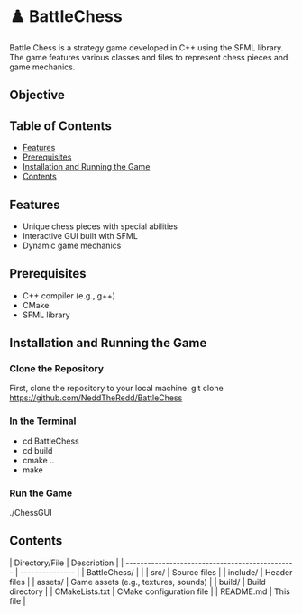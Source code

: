 # ♟️ BattleChess

Battle Chess is a strategy game developed in C++ using the SFML library. The game features various classes and files to represent chess pieces and game mechanics.

## Objective

## Table of Contents
* [Features](#Feat)
* [Prerequisites](#Pre)
* [Installation and Running the Game](#Inst)
* [Contents](#Cont)

## Features
<a name="Feat"></a>
- Unique chess pieces with special abilities
- Interactive GUI built with SFML
- Dynamic game mechanics

## Prerequisites
<a name="Pre"></a>
- C++ compiler (e.g., g++)
- CMake
- SFML library

## Installation and Running the Game
<a name="Inst"></a>

### Clone the Repository
First, clone the repository to your local machine:
git clone https://github.com/NeddTheRedd/BattleChess

### In the Terminal
- cd BattleChess
- cd build
- cmake ..
- make

### Run the Game
./ChessGUI

## Contents
<a name="Cont"></a>
| Directory/File | Description |
| ----------------------------------------------- | --------------- |
| BattleChess/ | |
| src/ | Source files |
| include/ | Header files |
| assets/ | Game assets (e.g., textures, sounds) |
| build/ | Build directory |
| CMakeLists.txt | CMake configuration file |
| README.md | This file |
